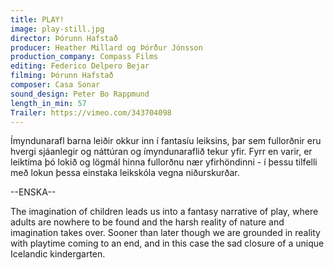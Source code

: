 ```yaml
---
title: PLAY!
image: play-still.jpg
director: Þórunn Hafstað
producer: Heather Millard og Þórður Jónsson
production_company: Compass Films
editing: Federico Delpero Bejar
filming: Þórunn Hafstað
composer: Casa Sonar
sound_design: Peter Bo Rappmund
length_in_min: 57
Trailer: https://vimeo.com/343704098
---
```

Ímyndunarafl barna leiðir okkur inn í fantasíu leiksins, þar sem fullorðnir eru hvergi sjáanlegir og náttúran og ímyndunaraflið tekur yfir. Fyrr en varir, er leiktíma þó lokið og lögmál hinna fullorðnu nær yfirhöndinni - í þessu tilfelli með lokun þessa einstaka leikskóla vegna niðurskurðar.

\--ENSKA--

The imagination of children leads us into a fantasy narrative of play, where adults are nowhere to be found and the harsh reality of nature and imagination takes over. Sooner than later though we are grounded in reality with playtime coming to an end, and in this case the sad closure of a unique Icelandic kindergarten.